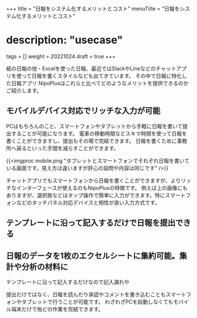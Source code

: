+++
title = "日報をシステム化するメリットとコスト"
menuTitle = "日報をシステム化するメリットとコスト"
# description: "usecase"
tags = []
weight = 20221024
draft = true
+++

紙の日報の他・Excelを使った日報、最近ではSlackやLineなどのチャットアプリを使って日報を書くスタイルなども出てきています。
その中で日報に特化した日報アプリ NipoPlusはこれらと比べてどのようなメリットを提供できるのかご紹介します。

## モバイルデバイス対応でリッチな入力が可能

PCはもちろんのこと、スマートフォンやタブレットから手軽に日報を書いて提出することが可能になります。
電車の移動時間などスキマ時間を使って日報を書くことができますし、提出もその場で完結できます。
日報を書くために事務所へ戻るといった手間を減らすことができます。

{{<imgproc mobile.png "タブレットとスマートフォンでそれぞれ日報を書いている画面です。見え方は違いますが肝心の設問や内容は同じです" />}}

チャットアプリでもスマートフォンから日報を書くことができますが、よりリッチなインターフェースが使えるのもNipoPlusの特徴です。
例えば上の画像にもありますが、選択肢などはタップ操作で簡単に入力ができます。特にスマートフォンなどのタッチパネル対応デバイスと相性が良い入力方式です。

## テンプレートに沿って記入するだけで日報を提出できる

## 日報のデータを1枚のエクセルシートに集約可能。集計や分析の材料に

テンプレートに沿って記入するだけなので記入漏れや


提出だけではなく、日報を読んだり承認やコメントを書き込むこともスマートフォンやタブレットで行うことが可能です。
わざわざPCを起動しなくてもモバイル端末だけで殆どの作業を完結できます。


